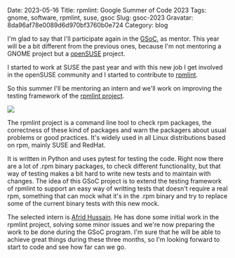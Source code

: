 Date: 2023-05-16
Title: rpmlint: Google Summer of Code 2023
Tags: gnome, software, rpmlint, suse, gsoc
Slug: gsoc-2023
Gravatar: 8da96af78e0089d6d970bf3760b0e724
Category: blog

I'm glad to say that I'll participate again in the [GSoC][2], as
mentor. This year will be a bit different from the previous ones,
because I'm not mentoring a GNOME project but a [openSUSE][3] project.

I started to work at SUSE the past year and with this new job I get
involved in the openSUSE community and I started to contribute to
[rpmlint][4].

So this summer I'll be mentoring an intern and we'll work on improving
the testing framework of the [rpmlint project][1].

<p class="img">
  <img src="/pictures/rpmlint.png" />
</p>

The rpmlint project is a command line tool to check rpm packages, the
correctness of these kind of packages and warn the packagers about
usual problems or good practices. It's widely used in all Linux
distributions based on rpm, mainly SUSE and RedHat.

It is written in Python and uses pytest for testing the code. Right
now there are a lot of .rpm binary packages, to check different
functionality, but that way of testing makes a bit hard to write new
tests and to maintain with changes. The idea of this GSoC project is
to extend the testing framework of rpmlint to support an easy way
of writting tests that doesn't require a real rpm, something that can
mock what it's in the .rpm binary and try to replace some of the
current binary tests with this new mock.

The selected intern is [Afrid Hussain][5]. He has done some initial
work in the rpmlint project, solving some minor issues and we're now
preparing the work to be done during the GSoC program. I'm sure that
he will be able to achieve great things during these three months, so
I'm looking forward to start to code and see how far can we go.

[1]: https://github.com/openSUSE/mentoring/issues/189
[2]: https://summerofcode.withgoogle.com/
[3]: https://www.opensuse.org/
[4]: https://github.com/rpm-software-management/rpmlint
[5]: https://afridhussain.tech/post/accepted-into-gsoc/
